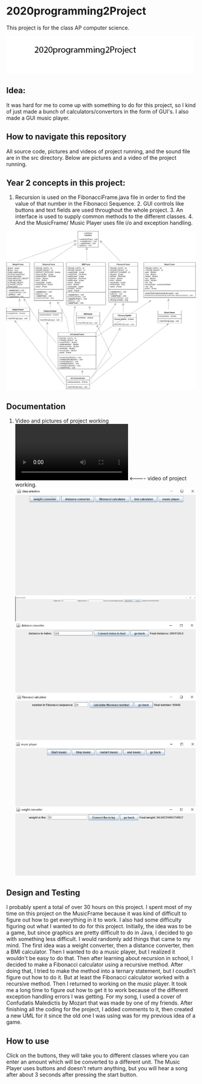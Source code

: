 # 2020programming2Project

This project is for the class AP computer science.

![logo](https://github.com/jonathanwidmer/2020programming2Project/blob/main/Logo1.png?raw=true)

## Idea:

It was hard for me to come up with something to do for this project, so I kind of just made a bunch of calculators/convertors in the form of GUI's. I also made a GUI music player.

## How to navigate this repository
All source code, pictures and videos of project running, and the sound file are in the src directory. Below are pictures and a video of the project running.

## Year 2 concepts in this project:
1. Recursion is used on the FibonacciFrame.java file in order to find the value of that number in the Fibonacci Sequence. 2. GUI controls like buttons and text fields are used throughout the whole project. 3. An interface is used to supply common methods to the different classes. 4. And the MusicFrame/ Music Player uses file i/o and exception handling.

![projectidea](https://github.com/jonathanwidmer/2020programming2Project/blob/main/projectuml.png?raw=true)
## Documentation
1. Video and pictures of project working
![projectrunning](https://github.com/jonathanwidmer/2020programming2Project/blob/main/projectrunning.mp4?raw=true)
<---- video of project working.
![src](https://github.com/jonathanwidmer/2020programming2Project/blob/main/src/classselection.JPG?raw=true)
![src](https://github.com/jonathanwidmer/2020programming2Project/blob/main/src/bmicalculator.JPG?raw=true)
![src](https://github.com/jonathanwidmer/2020programming2Project/blob/main/src/distanceconverter.JPG?raw=true)
![src](https://github.com/jonathanwidmer/2020programming2Project/blob/main/src/fibonaccicalculator.JPG?raw=true)
![src](https://github.com/jonathanwidmer/2020programming2Project/blob/main/src/musicplayer.JPG?raw=true)
![src](https://github.com/jonathanwidmer/2020programming2Project/blob/main/src/weightconverter.JPG?raw=true)
## Design and Testing
I probably spent a total of over 30 hours on this project. I spent most of my time on this project on the MusicFrame because it was kind of difficult to figure out how to get everything in it to work. I also had some difficulty figuring out what I wanted to do for this project. Initially, the idea was to be a game, but since graphics are pretty difficult to do in Java, I decided to go with something less difficult. I would randomly add things that came to my mind. The first idea was a weight converter, then a distance converter, then a BMI calculator. Then I wanted to do a music player, but I realized it wouldn't be easy to do that. Then after learning about recursion in school, I decided to make a Fibonacci calculator using a recursive method. After doing that, I tried to make the method into a ternary statement, but I coudln't figure out how to do it. But at least the Fibonacci calculator worked with a recursive method. Then I returned to working on the music player. It took me a long time to figure out how to get it to work because of the different exception handling errors I was getting. For my song, I used a cover of Confudatis Maledictis by Mozart that was made by one of my friends. After finishing all the coding for the project, I added comments to it, then created a new UML for it since the old one I was using was for my previous idea of a game.
## How to use
Click on the buttons, they will take you to different classes where you can enter an amount which will be converted to a different unit. The Music Player uses buttons and doesn't return anything, but you will hear a song after about 3 seconds after pressing the start button.
